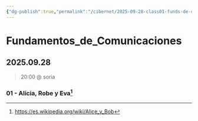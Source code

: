 ```yaml
---
{"dg-publish":true,"permalink":"/cibernet/2025-09-28-class01-funds-de-comunics/","noteIcon":"1","created":"2025-09-28T11:37:22.508+02:00","updated":"2025-09-28T12:44:37.577+02:00"}
---
```


# Fundamentos_de_Comunicaciones
## 2025.09.28
> 20:00 @ soria
### 01 - Alicia, Robe y Eva[^1]
[^1]: https://es.wikipedia.org/wiki/Alice_y_Bob